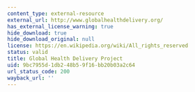 ```yaml
---
content_type: external-resource
external_url: http://www.globalhealthdelivery.org/
has_external_license_warning: true
hide_download: true
hide_download_original: null
license: https://en.wikipedia.org/wiki/All_rights_reserved
status: valid
title: Global Health Delivery Project
uid: 9bc7955d-1db2-48b5-9f16-bb20b03a2c64
url_status_code: 200
wayback_url: ''
---
```

